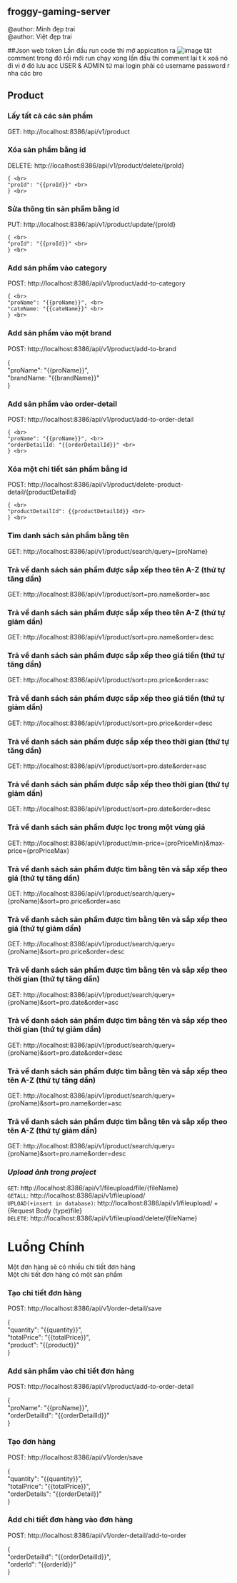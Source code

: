 ## froggy-gaming-server

@author: Minh đẹp trai <br/>
@author: Việt đẹp trai

##Json web token
Lần đầu run code thì mở appication ra ![image](https://user-images.githubusercontent.com/88840717/188499912-64f5fac6-a230-4063-9eef-057722ef31b7.png)
tăt comment trong đó rồi mới run chạy xong lần đầu thì comment lại
t k xoá nó đi vì ở đó lưu acc USER & ADMIN
từ mai login phải có username password r nha các bro

## Product

### Lấy tất cả các sản phẩm

GET: http://localhost:8386/api/v1/product

### Xóa sản phẩm bằng id

DELETE: http://localhost:8386/api/v1/product/delete/{proId}

    { <br>
    "proId": "{{proId}}" <br>
    } <br>

### Sửa thông tin sản phẩm bằng id

PUT: http://localhost:8386/api/v1/product/update/{proId}

    { <br>
    "proId": "{{proId}}" <br>
    } <br>

### Add sản phẩm vào category

POST: http://localhost:8386/api/v1/product/add-to-category

    { <br>
    "proName": "{{proName}}", <br>
    "cateName: "{{cateName}}" <br>
    } <br>

### Add sản phẩm vào một brand

POST: http://localhost:8386/api/v1/product/add-to-brand

{ <br>
"proName": "{{proName}}", <br>
"brandName: "{{brandName}}" <br>
} <br>

### Add sản phẩm vào order-detail

POST: http://localhost:8386/api/v1/product/add-to-order-detail

    { <br>
    "proName": "{{proName}}", <br>
    "orderDetailId: "{{orderDetailId}}" <br>
    } <br>

### Xóa một chi tiết sản phẩm bằng id

POST: http://localhost:8386/api/v1/product/delete-product-detail/{productDetailId}

    { <br>
    "productDetailId": {{productDetailId}} <br>
    } <br>

### Tìm danh sách sản phẩm bằng tên

GET: http://localhost:8386/api/v1/product/search/query={proName}

### Trả về danh sách sản phẩm được sắp xếp theo tên A-Z (thứ tự tăng dần)

GET: http://localhost:8386/api/v1/product/sort=pro.name&order=asc

### Trả về danh sách sản phẩm được sắp xếp theo tên A-Z (thứ tự giảm dần)

GET: http://localhost:8386/api/v1/product/sort=pro.name&order=desc

### Trả về danh sách sản phẩm được sắp xếp theo giá tiền (thứ tự tăng dần)

GET: http://localhost:8386/api/v1/product/sort=pro.price&order=asc

### Trả về danh sách sản phẩm được sắp xếp theo giá tiền (thứ tự giảm dần)

GET: http://localhost:8386/api/v1/product/sort=pro.price&order=desc

### Trả về danh sách sản phẩm được sắp xếp theo thời gian (thứ tự tăng dần)

GET: http://localhost:8386/api/v1/product/sort=pro.date&order=asc

### Trả về danh sách sản phẩm được sắp xếp theo thời gian (thứ tự giảm dần)

GET: http://localhost:8386/api/v1/product/sort=pro.date&order=desc

### Trả về danh sách sản phẩm được lọc trong một vùng giá

GET: http://localhost:8386/api/v1/product/min-price={proPriceMin}&max-price={proPriceMax}

### Trả về danh sách sản phẩm được tìm bằng tên và sắp xếp theo giá (thứ tự tăng dần)

GET: http://localhost:8386/api/v1/product/search/query={proName}&sort=pro.price&order=asc

### Trả về danh sách sản phẩm được tìm bằng tên và sắp xếp theo giá (thứ tự giảm dần)

GET: http://localhost:8386/api/v1/product/search/query={proName}&sort=pro.price&order=desc

### Trả về danh sách sản phẩm được tìm bằng tên và sắp xếp theo thời gian (thứ tự tăng dần)

GET: http://localhost:8386/api/v1/product/search/query={proName}&sort=pro.date&order=asc

### Trả về danh sách sản phẩm được tìm bằng tên và sắp xếp theo thời gian (thứ tự giảm dần)

GET: http://localhost:8386/api/v1/product/search/query={proName}&sort=pro.date&order=desc

### Trả về danh sách sản phẩm được tìm bằng tên và sắp xếp theo tên A-Z (thứ tự tăng dần)

GET: http://localhost:8386/api/v1/product/search/query={proName}&sort=pro.name&order=asc

### Trả về danh sách sản phẩm được tìm bằng tên và sắp xếp theo tên A-Z (thứ tự giảm dần)

GET: http://localhost:8386/api/v1/product/search/query={proName}&sort=pro.name&order=desc

### **_Upload ảnh trong project_**

`GET`: http://localhost:8386/api/v1/fileupload/file/{fileName} <br/>
`GETALL`: http://localhost:8386/api/v1/fileupload/ <br/>
`UPLOAD(+insert in database)`: http://localhost:8386/api/v1/fileupload/ + {Request Body (type)file} <br/>
`DELETE`: http://localhost:8386/api/v1/fileupload/delete/{fileName}

# Luồng Chính

Một đơn hàng sẽ có nhiều chi tiết đơn hàng <br/>
Một chi tiết đơn hàng có một sản phẩm

### Tạo chi tiết đơn hàng

POST: http://localhost:8386/api/v1/order-detail/save

{ <br/>
"quantity": "{{quantity}}", <br/>
"totalPrice": "{{totalPrice}}", <br/>
"product": "{{product}}" <br/>
} <br/>

### Add sản phẩm vào chi tiết đơn hàng

POST: http://localhost:8386/api/v1/product/add-to-order-detail

{ <br/>
"proName": "{{proName}}", <br/>
"orderDetailId": "{{orderDetailId}}" <br/>
} <br/>

### Tạo đơn hàng

POST: http://localhost:8386/api/v1/order/save

{ <br/>
"quantity": "{{quantity}}", <br/>
"totalPrice": "{{totalPrice}}", <br/>
"orderDetails": "{{orderDetail}}" <br/>
} <br/>

### Add chi tiết đơn hàng vào đơn hàng

POST: http://localhost:8386/api/v1/order-detail/add-to-order

{ <br/>
"orderDetailId": "{{orderDetailId}}", <br/>
"orderId": "{{orderId}}" <br/>
} <br/>
